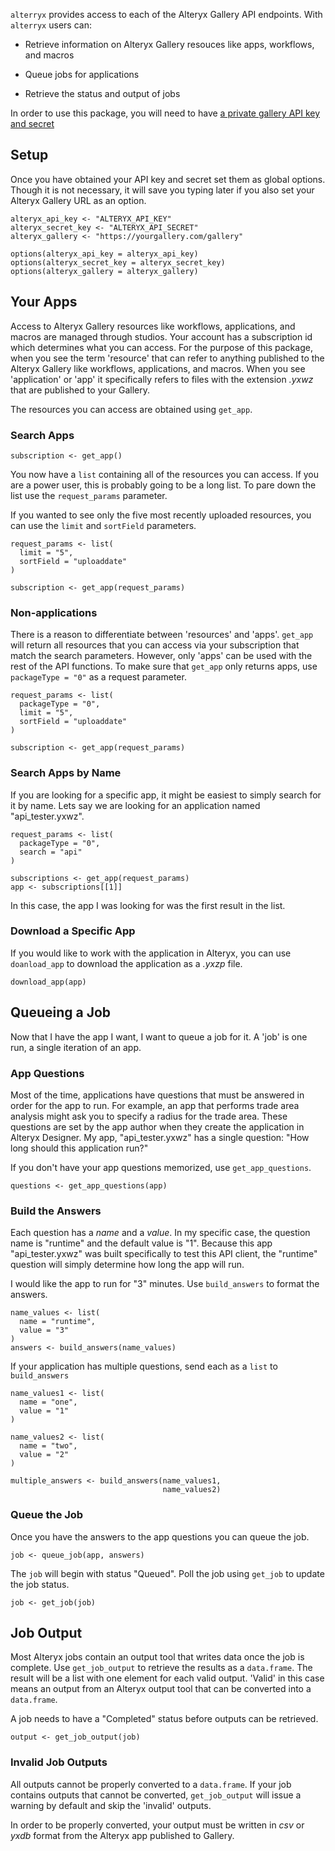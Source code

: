 `alterryx` provides access to each of the Alteryx Gallery API endpoints.
With `alterryx` users can:

-   Retrieve information on Alteryx Gallery resouces like apps,
    workflows, and macros

-   Queue jobs for applications

-   Retrieve the status and output of jobs

In order to use this package, you will need to have [a private gallery
API key and
secret](https://community.alteryx.com/t5/Alteryx-Knowledge-Base/Private-Gallery-API-Key-and-Secret/ta-p/22009)

Setup
-----

Once you have obtained your API key and secret set them as global
options. Though it is not necessary, it will save you typing later if
you also set your Alteryx Gallery URL as an option.

    alteryx_api_key <- "ALTERYX_API_KEY"
    alteryx_secret_key <- "ALTERYX_API_SECRET"
    alteryx_gallery <- "https://yourgallery.com/gallery"

    options(alteryx_api_key = alteryx_api_key)
    options(alteryx_secret_key = alteryx_secret_key)
    options(alteryx_gallery = alteryx_gallery)

Your Apps
---------

Access to Alteryx Gallery resources like workflows, applications, and
macros are managed through studios. Your account has a subscription id
which determines what you can access. For the purpose of this package,
when you see the term 'resource' that can refer to anything published to
the Alteryx Gallery like workflows, applications, and macros. When you
see 'application' or 'app' it specifically refers to files with the
extension *.yxwz* that are published to your Gallery.

The resources you can access are obtained using `get_app`.

### Search Apps

    subscription <- get_app()

You now have a `list` containing all of the resources you can access. If
you are a power user, this is probably going to be a long list. To pare
down the list use the `request_params` parameter.

If you wanted to see only the five most recently uploaded resources, you
can use the `limit` and `sortField` parameters.

    request_params <- list(
      limit = "5",
      sortField = "uploaddate"
    )

    subscription <- get_app(request_params)

### Non-applications

There is a reason to differentiate between 'resources' and 'apps'.
`get_app` will return all resources that you can access via your
subscription that match the search parameters. However, only 'apps' can
be used with the rest of the API functions. To make sure that `get_app`
only returns apps, use `packageType = "0"` as a request parameter.

    request_params <- list(
      packageType = "0",
      limit = "5",
      sortField = "uploaddate"
    )

    subscription <- get_app(request_params)

### Search Apps by Name

If you are looking for a specific app, it might be easiest to simply
search for it by name. Lets say we are looking for an application named
"api\_tester.yxwz".

    request_params <- list(
      packageType = "0",
      search = "api"
    )

    subscriptions <- get_app(request_params)
    app <- subscriptions[[1]]

In this case, the app I was looking for was the first result in the
list.

### Download a Specific App

If you would like to work with the application in Alteryx, you can use
`doanload_app` to download the application as a *.yxzp* file.

    download_app(app)

Queueing a Job
--------------

Now that I have the app I want, I want to queue a job for it. A 'job' is
one run, a single iteration of an app.

### App Questions

Most of the time, applications have questions that must be answered in
order for the app to run. For example, an app that performs trade area
analysis might ask you to specify a radius for the trade area. These
questions are set by the app author when they create the application in
Alteryx Designer. My app, "api\_tester.yxwz" has a single question: "How
long should this application run?"

If you don't have your app questions memorized, use `get_app_questions`.

    questions <- get_app_questions(app)

### Build the Answers

Each question has a *name* and a *value*. In my specific case, the
question name is "runtime" and the default value is "1". Because this
app "api\_tester.yxwz" was built specifically to test this API client,
the "runtime" question will simply determine how long the app will run.

I would like the app to run for "3" minutes. Use `build_answers` to
format the answers.

    name_values <- list(
      name = "runtime",
      value = "3"
    )
    answers <- build_answers(name_values)

If your application has multiple questions, send each as a `list` to
`build_answers`

    name_values1 <- list(
      name = "one",
      value = "1"
    )

    name_values2 <- list(
      name = "two",
      value = "2"
    )

    multiple_answers <- build_answers(name_values1,
                                      name_values2)

### Queue the Job

Once you have the answers to the app questions you can queue the job.

    job <- queue_job(app, answers)

The `job` will begin with status "Queued". Poll the job using `get_job`
to update the job status.

    job <- get_job(job)

Job Output
----------

Most Alteryx jobs contain an output tool that writes data once the job
is complete. Use `get_job_output` to retrieve the results as a
`data.frame`. The result will be a list with one element for each valid
output. 'Valid' in this case means an output from an Alteryx output tool
that can be converted into a `data.frame`.

A job needs to have a "Completed" status before outputs can be
retrieved.

    output <- get_job_output(job)

### Invalid Job Outputs

All outputs cannot be properly converted to a `data.frame`. If your job
contains outputs that cannot be converted, `get_job_output` will issue a
warning by default and skip the 'invalid' outputs.

In order to be properly converted, your output must be written in *csv*
or *yxdb* format from the Alteryx app published to Gallery.
